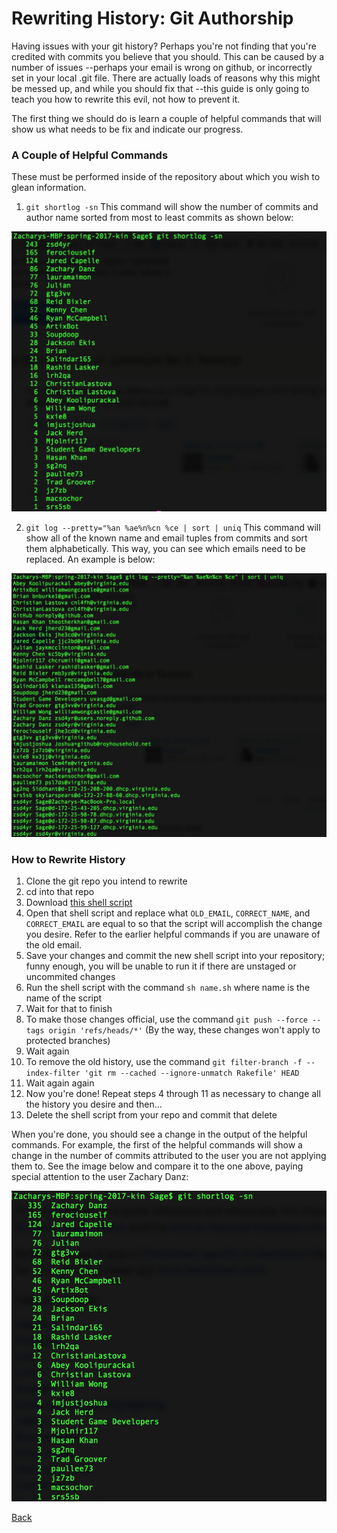 # Rewriting History: Git Authorship

Having issues with your git history? Perhaps you're not finding that you're credited with commits you believe that you should. This can be caused by a number of issues --perhaps your email is wrong on github, or incorrectly set in your local .git file. There are actually loads of reasons why this might be messed up, and while you should fix that --this guide is only going to teach you how to rewrite this evil, not how to prevent it. 

The first thing we should do is learn a couple of helpful commands that will show us what needs to be fix and indicate our progress.

### A Couple of Helpful Commands

These must be performed inside of the repository about which you wish to glean information.

1. `git shortlog -sn` This command will show the number of commits and author name sorted from most to least commits as shown below:

![Commits and Authors Before](./commitsBefore.png)

2. `git log --pretty="%an %ae%n%cn %ce | sort | uniq` This command will show all of the known name and email tuples from commits and sort them alphabetically. This way, you can see which emails need to be replaced. An example is below:

![Authors and Emails](./authorsAndEmails.png)

### How to Rewrite History

1. Clone the git repo you intend to rewrite
2. cd into that repo
3. Download [this shell script](https://gist.github.com/SGDatUVA/c799ed204a7102858e1700595a03343b)
4. Open that shell script and replace what `OLD_EMAIL`, `CORRECT_NAME`, and `CORRECT_EMAIL` are equal to so that the script will accomplish the change you desire. Refer to the earlier helpful commands if you are unaware of the old email.
5. Save your changes and commit the new shell script into your repository; funny enough, you will be unable to run it if there are unstaged or uncommited changes
6. Run the shell script with the command `sh name.sh` where name is the name of the script
7. Wait for that to finish
8. To make those changes official, use the command `git push --force --tags origin 'refs/heads/*'` (By the way, these changes won't apply to protected branches)
9. Wait again
10. To remove the old history, use the command `git filter-branch -f --index-filter 'git rm --cached --ignore-unmatch Rakefile' HEAD`
11. Wait again again
12. Now you're done! Repeat steps 4 through 11 as necessary to change all the history you desire and then...
13. Delete the shell script from your repo and commit that delete 

When you're done, you should see a change in the output of the helpful commands. For example, the first of the helpful commands will show a change in the number of commits attributed to the user you are not applying them to. See the image below and compare it to the one above, paying special attention to the user Zachary Danz:

![Commits and Authors Before](./commitsAfter.png)

[Back](./index.md)